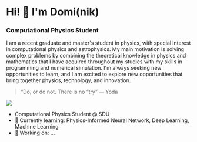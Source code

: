 # Hi! 👋 I'm Domi(nik)
### Computational Physics Student


I am a recent graduate and master's student in physics, with special interest in computational physics and astrophysics. My main motivation is solving complex problems by combining the theoretical knowledge in physics and mathematics that I have acquired throughout my studies with my skills in programming and numerical simulation. 
I'm always seeking new opportunities to learn, and I am excited to explore new opportunities that bring together physics, technology, and innovation.

> “Do, or do not. There is no “try” — Yoda

![](https://komarev.com/ghpvc/?domipm)

- Computational Physics Student @ SDU
- 🌱 Currently learning: Physics-Informed Neural Network, Deep Learning, Machine Learning
- 🚀 Working on: ...
